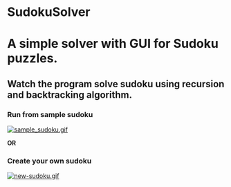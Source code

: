 # SudokuSolver
# A simple solver with GUI for Sudoku puzzles.
## Watch the program solve sudoku using recursion and backtracking algorithm. 

<h3>Run from sample sudoku</h3>
<a href="https://gifyu.com/image/Q2xz"><img src="https://s7.gifyu.com/images/sample_sudoku.gif" alt="sample_sudoku.gif" border="0" /></a>


<b>OR</b>


<h3>Create your own sudoku</h3>
<a href="https://gifyu.com/image/Q2sP"><img src="https://s7.gifyu.com/images/new-sudoku.gif" alt="new-sudoku.gif" border="0" /></a>

